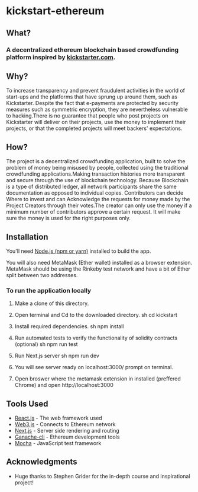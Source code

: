 # kickstart-ethereum

## What?
### A decentralized ethereum blockchain based crowdfunding platform inspired by [kickstarter.com](https://www.kickstarter.com).

## Why?
To increase transparency and prevent fraudulent activities in the world of start-ups and the platforms that have sprung up around them, such as Kickstarter. Despite the fact that e-payments are protected by security measures such as symmetric encryption, they are nevertheless vulnerable to hacking.There is no guarantee that people who post projects on Kickstarter will deliver on their projects, use the money to implement their projects, or that the completed projects will meet backers' expectations. 

## How?

The project is a decentralized crowdfunding application, built to solve the problem of money being misused by people, collected using the traditional crowdfunding applications.Making transaction histories more transparent and secure through the use of blockchain technology. Because Blockchain is a type of distributed ledger, all network participants share the same documentation as opposed to individual copies. Contributors can decide Where to invest and can Acknowledge the requests for money made by the Project Creators through their votes.The creator can only use the money if a minimum number of contributors approve a certain request. It will make sure the money is used for the right purposes only.

## Installation

You'll need [Node.js (npm or yarn)](https://docs.npmjs.com/getting-started) installed to build the app.

You will also need MetaMask (Ether wallet) installed as a browser extension. MetaMask should be using the Rinkeby test network and have a bit of Ether split between two addresses.

### To run the application locally

1. Make a clone of this directory.
2. Open terminal and Cd to the downloaded directory.
sh
cd kickstart

3. Install required dependencies.
sh
npm install

4. Run automated tests to verify the functionality of solidity contracts (optional)
sh
npm run test

5. Run Next.js server
sh
npm run dev

6. You will see server ready on localhost:3000/  prompt on terminal.
7. Open broswer where the metamask extension in installed (preffered Chrome) and open http://localhost:3000

## Tools Used
* [React.js](https://reactjs.org/docs/getting-started.html) - The web framework used
* [Web3.js](https://web3js.readthedocs.io/en/v1.2.4/) - Connects to Ethereum network
* [Next.js](https://nextjs.org/docs) - Server side rendering and routing
* [Ganache-cli](https://github.com/trufflesuite/ganache-cli) - Ethereum development tools
* [Mocha](https://mochajs.org/#getting-started) - JavaScript test framework

## Acknowledgments
* Huge thanks to Stephen Grider for the in-depth course and inspirational project!